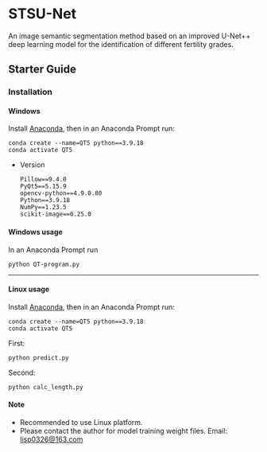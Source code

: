 # STSU-Net
An image semantic segmentation method based on an improved U-Net++ deep learning model for the identification of different fertility grades.

## Starter Guide
### Installation
#### Windows
Install [Anaconda](https://www.anaconda.com/download), then in an Anaconda Prompt run:
```
conda create --name=QT5 python==3.9.18
conda activate QT5
```
- Version
  ```
  Pillow==9.4.0
  PyQt5==5.15.9
  opencv-python==4.9.0.80
  Python==3.9.18
  NumPy==1.23.5
  scikit-image==0.25.0
  ```
#### Windows usage
In an Anaconda Prompt run
```
python QT-program.py
```
---
#### Linux usage
Install [Anaconda](https://www.anaconda.com/download), then in an Anaconda Prompt run:
```
conda create --name=QT5 python==3.9.18
conda activate QT5
```
First:
```
python predict.py
```
Second:
```
python calc_length.py
```


#### Note
- Recommended to use Linux platform.
- Please contact the author for model training weight files.
Email: lisp0326@163.com

